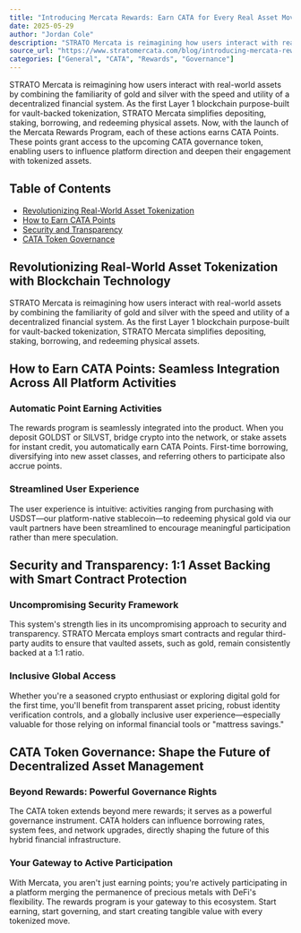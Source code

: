 ```yaml
---
title: "Introducing Mercata Rewards: Earn CATA for Every Real Asset Move"
date: 2025-05-29
author: "Jordan Cole"
description: "STRATO Mercata is reimagining how users interact with real-world assets by combining the familiarity of gold and silver with the speed and utility of a decentralized financial system."
source_url: "https://www.stratomercata.com/blog/introducing-mercata-rewards-earn-cata-for-every-real-asset-move"
categories: ["General", "CATA", "Rewards", "Governance"]
---
```


STRATO Mercata is reimagining how users interact with real-world assets by combining the familiarity of gold and silver with the speed and utility of a decentralized financial system. As the first Layer 1 blockchain purpose-built for vault-backed tokenization, STRATO Mercata simplifies depositing, staking, borrowing, and redeeming physical assets. Now, with the launch of the Mercata Rewards Program, each of these actions earns CATA Points. These points grant access to the upcoming CATA governance token, enabling users to influence platform direction and deepen their engagement with tokenized assets.

## Table of Contents

- [Revolutionizing Real-World Asset Tokenization](#revolutionizing-real-world-asset-tokenization-with-blockchain-technology)
- [How to Earn CATA Points](#how-to-earn-cata-points-seamless-integration-across-all-platform-activities)
- [Security and Transparency](#security-and-transparency-11-asset-backing-with-smart-contract-protection)
- [CATA Token Governance](#cata-token-governance-shape-the-future-of-decentralized-asset-management)

## Revolutionizing Real-World Asset Tokenization with Blockchain Technology

STRATO Mercata is reimagining how users interact with real-world assets by combining the familiarity of gold and silver with the speed and utility of a decentralized financial system. As the first Layer 1 blockchain purpose-built for vault-backed tokenization, STRATO Mercata simplifies depositing, staking, borrowing, and redeeming physical assets.

## How to Earn CATA Points: Seamless Integration Across All Platform Activities

### Automatic Point Earning Activities

The rewards program is seamlessly integrated into the product. When you deposit GOLDST or SILVST, bridge crypto into the network, or stake assets for instant credit, you automatically earn CATA Points. First-time borrowing, diversifying into new asset classes, and referring others to participate also accrue points.

### Streamlined User Experience

The user experience is intuitive: activities ranging from purchasing with USDST—our platform-native stablecoin—to redeeming physical gold via our vault partners have been streamlined to encourage meaningful participation rather than mere speculation.

## Security and Transparency: 1:1 Asset Backing with Smart Contract Protection

### Uncompromising Security Framework

This system's strength lies in its uncompromising approach to security and transparency. STRATO Mercata employs smart contracts and regular third-party audits to ensure that vaulted assets, such as gold, remain consistently backed at a 1:1 ratio.

### Inclusive Global Access

Whether you're a seasoned crypto enthusiast or exploring digital gold for the first time, you'll benefit from transparent asset pricing, robust identity verification controls, and a globally inclusive user experience—especially valuable for those relying on informal financial tools or "mattress savings."

## CATA Token Governance: Shape the Future of Decentralized Asset Management

### Beyond Rewards: Powerful Governance Rights

The CATA token extends beyond mere rewards; it serves as a powerful governance instrument. CATA holders can influence borrowing rates, system fees, and network upgrades, directly shaping the future of this hybrid financial infrastructure.

### Your Gateway to Active Participation

With Mercata, you aren't just earning points; you're actively participating in a platform merging the permanence of precious metals with DeFi's flexibility. The rewards program is your gateway to this ecosystem. Start earning, start governing, and start creating tangible value with every tokenized move.
